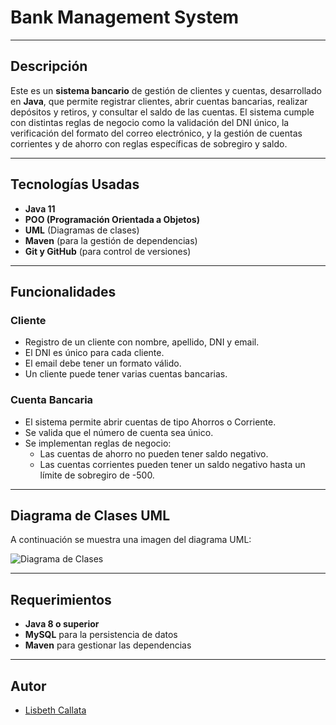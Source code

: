 # **Bank Management System**

---

## Descripción

Este es un **sistema bancario** de gestión de clientes y cuentas, desarrollado en **Java**, que permite registrar clientes, abrir cuentas bancarias, realizar depósitos y retiros, y consultar el saldo de las cuentas. 
El sistema cumple con distintas reglas de negocio como la validación del DNI único, la verificación del formato del correo electrónico, y la gestión de cuentas corrientes y de ahorro con reglas específicas de sobregiro y saldo.

---

## **Tecnologías Usadas**

- **Java 11**
- **POO (Programación Orientada a Objetos)**
- **UML** (Diagramas de clases)
- **Maven** (para la gestión de dependencias)
- **Git y GitHub** (para control de versiones)

---

## **Funcionalidades**

### Cliente

- Registro de un cliente con nombre, apellido, DNI y email.
- El DNI es único para cada cliente.
- El email debe tener un formato válido.
- Un cliente puede tener varias cuentas bancarias.

### Cuenta Bancaria

- El sistema permite abrir cuentas de tipo Ahorros o Corriente.
- Se valida que el número de cuenta sea único.
- Se implementan reglas de negocio:
  - Las cuentas de ahorro no pueden tener saldo negativo.
  - Las cuentas corrientes pueden tener un saldo negativo hasta un límite de sobregiro de -500.

---

## **Diagrama de Clases UML**

A continuación se muestra una imagen del diagrama UML:

![Diagrama de Clases](https://github.com/user-attachments/assets/a266a896-0594-4035-a15d-05af63f50059)  

---

## **Requerimientos**

- **Java 8 o superior**
- **MySQL** para la persistencia de datos
- **Maven** para gestionar las dependencias

---

## **Autor**

- [Lisbeth Callata](https://github.com/lisbeth-callata)
